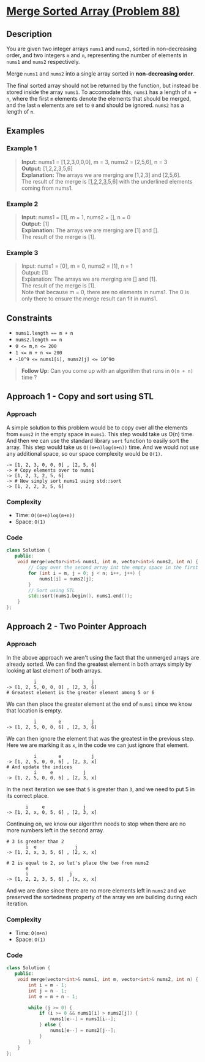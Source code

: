 # [Merge Sorted Array (Problem 88)](https://leetcode.com/problems/merge-sorted-array/)

## Description

You are given two integer arrays `nums1` and `nums2`, sorted in non-decreasing order, and two integers `m` and `n`, representing the number of elements in `nums1` and `nums2` respectively.

Merge `nums1` and `nums2` into a single array sorted in **non-decreasing order**.

The final sorted array should not be returned by the function, but instead be stored inside the array `nums1`. To accomodate this, `nums1` has a length of `m + n`, where the first `m` elements denote the elements that should be merged, and the last `n` elements are set to `0` and should be ignored. `nums2` has a length of `n`.

## Examples

### Example 1

> **Input:** nums1 = [1,2,3,0,0,0], m = 3, nums2 = [2,5,6], n = 3  
> **Output:** [1,2,2,3,5,6]  
> **Explanation:** The arrays we are merging are [1,2,3] and [2,5,6].  
> The result of the merge is [<u>1</u>,<u>2</u>,2,<u>3</u>,5,6] with the underlined elements coming from nums1.  

### Example 2

> **Input:** nums1 = [1], m = 1, nums2 = [], n = 0  
> **Output:** [1]  
> **Explanation:** The arrays we are merging are [1] and [].  
> The result of the merge is [1].

### Example 3

> Input: nums1 = [0], m = 0, nums2 = [1], n = 1  
> Output: [1]  
> Explanation: The arrays we are merging are [] and [1].  
> The result of the merge is [1].  
> Note that because m = 0, there are no elements in nums1. The 0 is only there to ensure the merge result can fit in nums1.

## Constraints

* `nums1.length == m + n`
* `nums2.length == n`
* `0 <= m,n <= 200`
* `1 <= m + n <= 200`
* `-10^9 <= nums1[i], nums2[j] <= 10^9`o

> **Follow Up:** Can you come up with an algorithm that runs in `O(m + n)` time ?

## Approach 1 - Copy and sort using STL

### Approach

A simple solution to this problem would be to copy over all the elements from `nums2` in the empty space in `nums1`. This step would take us O(n) time. And then we can use the standard library `sort` function to easily sort the array. This step would take us `O((m+n)log(m+n))` time. And we would not use any additional space, so our space complexity would be `O(1)`.

    -> [1, 2, 3, 0, 0, 0] , [2, 5, 6]
    -> # Copy elements over to nums1
    -> [1, 2, 3, 2, 5, 6]
    -> # Now simply sort nums1 using std::sort
    -> [1, 2, 2, 3, 5, 6]

### Complexity

* Time: `O((m+n)log(m+n))`
* Space: `O(1)`

### Code

```cpp
class Solution {
   public:
    void merge(vector<int>& nums1, int m, vector<int>& nums2, int n) {
        // Copy over the second array int the empty space in the first array
        for (int i = m, j = 0; j < n; i++, j++) {
            nums1[i] = nums2[j];
        }
        // Sort using STL
        std::sort(nums1.begin(), nums1.end());
    }
};
```

## Approach 2 - Two Pointer Approach

### Approach

In the above approach we aren't using the fact that the unmerged arrays are already sorted. We can find the greatest element in both arrays simply by looking at last element of both arrays.

              i                    j
    -> [1, 2, 5, 0, 0, 0] , [2, 3, 6]
    # Greatest element is the greater element among 5 or 6

We can then place the greater element at the end of `nums1` since we know that location is empty.

              i        e           j
    -> [1, 2, 5, 0, 0, 6] , [2, 3, 6]

We can then ignore the element that was the greatest in the previous step. Here we are marking it as `x`, in the code we can just ignore that element.

              i        e           j 
    -> [1, 2, 5, 0, 0, 6] , [2, 3, x]
    # And update the indices
              i     e           j
    -> [1, 2, 5, 0, 0, 6] , [2, 3, x]

In the next iteration we see that `5` is greater than `3`, and we need to put 5 in its correct place.

           i     e              j
    -> [1, 2, x, 0, 5, 6] , [2, 3, x]

Continuing on, we know our algorithm needs to stop when there are no more numbers left in the second array.

    # 3 is greater than 2
           i  e              j   
    -> [1, 2, x, 3, 5, 6] , [2, x, x]

    # 2 is equal to 2, so let's place the two from nums2
           e                  
           i               j    
    -> [1, 2, 2, 3, 5, 6] , [x, x, x]

And we are done since there are no more elements left in `nums2` and we preserved the sortedness property of the array we are building during each iteration.

### Complexity

* Time: `O(m+n)`
* Space: `O(1)`

### Code

```cpp
class Solution {
   public:
    void merge(vector<int>& nums1, int m, vector<int>& nums2, int n) {
        int i = m - 1;
        int j = n - 1;
        int e = m + n - 1;

        while (j >= 0) {
            if (i >= 0 && nums1[i] > nums2[j]) {
                nums1[e--] = nums1[i--];
            } else {
                nums1[e--] = nums2[j--];
            }
        }
    }
};
```
